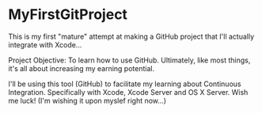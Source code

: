 # MyFirstGitProject
This is my first "mature" attempt at making a GitHub project that I'll actually integrate with Xcode...

Project Objective:
To learn how to use GitHub.
Ultimately, like most things, it's all about increasing my earning potential. 

I'll be using this tool (GitHub) to facilitate my learning about Continuous Integration.
Specifically with Xcode, Xcode Server and OS X Server.
Wish me luck! (I'm wishing it upon myslef right now...)
